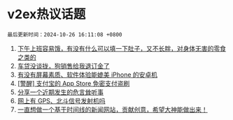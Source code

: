 # v2ex热议话题

`最后更新时间：2024-10-26 16:11:08 +0800`

1. [下午上班容易饿，有没有什么可以填一下肚子，又不长胖，对身体无害的零食之类的](https://www.v2ex.com/t/1083665)
1. [车贷没谈拢，狗销售给我退订金了](https://www.v2ex.com/t/1083714)
1. [有没有屏幕素质、软件体验能媲美 iPhone 的安卓机](https://www.v2ex.com/t/1083707)
1. [[警醒] 支付宝的 App Store 免密支付盗刷](https://www.v2ex.com/t/1083796)
1. [分享一个近期发生的危言耸听事](https://www.v2ex.com/t/1083781)
1. [网上有 GPS、北斗信号发射机吗](https://www.v2ex.com/t/1083645)
1. [一直想做一个基于时间线的新闻网站，贡献创意，希望大神能做出来！](https://www.v2ex.com/t/1083695)

